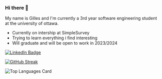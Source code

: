 ### Hi there 👋

My name is Gilles and I'm currently a 3rd year software engineering student at the university of ottawa.
* Currently on intership at SimpleSurvey
* Trying to learn everything i find interesting
* Will graduate and will be open to work in 2023/2024

<div id="badges">
  <a href="https://www.linkedin.com/in/gilles-djawa-650b121ba">
    <img src="https://img.shields.io/badge/LinkedIn-blue?style=for-the-badge&logo=linkedin&logoColor=white" alt="LinkedIn Badge"/>
  </a>
</div>

[![GitHub Streak](http://github-readme-streak-stats.herokuapp.com?user=NeroNemesis&theme=dark&background=000000)](https://git.io/streak-stats)

![Top Languages Card](https://github-readme-stats.vercel.app/api/top-langs/?username=NeroNemesis&layout=compact)

<!--
**NeroNemesis/NeroNemesis** is a ✨ _special_ ✨ repository because its `README.md` (this file) appears on your GitHub profile.

Here are some ideas to get you started:

- 🔭 I’m currently working on ...
- 🌱 I’m currently learning ...
- 👯 I’m looking to collaborate on ...
- 🤔 I’m looking for help with ...
- 💬 Ask me about ...
- 📫 How to reach me: ...
- 😄 Pronouns: ...
- ⚡ Fun fact: ...
-->

